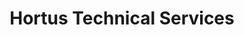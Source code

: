 ---
title: "Hortus Technical Services"
url: /bundaberg/hortus-technical-services/
shop: Garten-Center
---